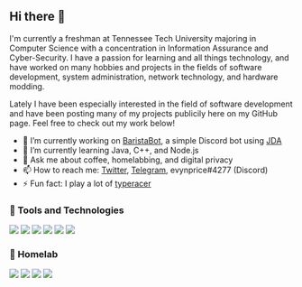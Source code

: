## Hi there 👋
  
I'm currently a freshman at Tennessee Tech University majoring in Computer Science with a concentration in Information Assurance and Cyber-Security. I have a passion for learning and all things technology, and have worked on many hobbies and projects in the fields of software development, system administration, network technology, and hardware modding.

Lately I have been especially interested in the field of software development and have been posting many of my projects publicily here on my GitHub page. Feel free to check out my work below!

- 🔭 I’m currently working on [BaristaBot](https://github.com/evynprice/baristabot), a simple Discord bot using [JDA](https://github.com/DV8FromTheWorld/JDA)
- 🌱 I’m currently learning Java, C++, and Node.js
- 💬 Ask me about coffee, homelabbing, and digital privacy
- 📫 How to reach me: [Twitter](https://twitter.com/evynprice), [Telegram](https://t.me/evynp), evynprice#4277 (Discord)
- ⚡ Fun fact: I play a lot of [typeracer](https://data.typeracer.com/pit/profile?user=thetechnicalfox)

### :wrench: Tools and Technologies
![](https://img.shields.io/badge/OS-MacOS-informational?style=flat&logo=Apple&logoColor=white&color=blue) ![](https://img.shields.io/badge/IDE-IDEA-informational?style=flat&logo=intellij-idea&logoColor=white&color=blue) ![](https://img.shields.io/badge/Language-Java-informational?style=flat&logo=java&logoColor=white&color=blue) ![](https://img.shields.io/badge/Buildtools-Gradle-informational?style=flat&logo=gradle&logoColor=white&color=blue) ![](https://img.shields.io/badge/Browser-Firefox-informational?style=flat&logo=firefox-browser&logoColor=white&color=blue) ![](https://img.shields.io/badge/Search-DuckDuckGo-informational?style=flat&logo=duckduckgo&logoColor=white&color=blue) 

### :electric_plug: Homelab
![](https://img.shields.io/badge/Firewall-pfSense-informational?style=flat&logo=pfSense&logoColor=white&color=blue) ![](https://img.shields.io/badge/OS-CentOS-informational?style=flat&logo=centos&logoColor=white&color=blue) ![](https://img.shields.io/badge/Containers-Docker-informational?style=flat&logo=docker&logoColor=white&color=blue) ![](https://img.shields.io/badge/DNS-Cloudflare-informational?style=flat&logo=cloudflare&logoColor=white&color=blue)
